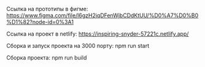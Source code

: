 Ссылка на прототипы в фигме: https://www.figma.com/file/l6gzH2jqDFenWjbCDdKtUU/%D0%A7%D0%B0%D1%82?node-id=0%3A1

Ссылка на проект в netlify: https://inspiring-snyder-57221c.netlify.app/

Сборка и запуск проекта на 3000 порту: npm run start

Сборка проекта: npm run build

